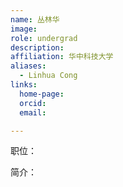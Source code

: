 ```yaml
---
name: 丛林华
image: 
role: undergrad
description: 
affiliation: 华中科技大学
aliases:
  - Linhua Cong
links:
  home-page: 
  orcid: 
  email: 

---
```


职位：

简介：
